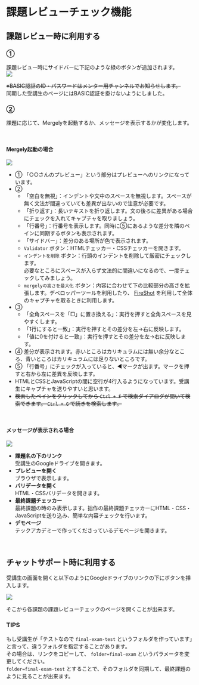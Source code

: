 # 課題レビューチェック機能

## 課題レビュー時に利用する

### ①

課題レビュー時にサイドバーに下記のような緑のボタンが追加されます。  
[![](https://i.gyazo.com/ca32c7979908dc366a3d0940583faca0.png)](https://gyazo.com/ca32c7979908dc366a3d0940583faca0)

~~※BASIC認証のID・パスワードはメンター用チャンネルでお知らせします。~~  
同期した受講生のページにはBASIC認証を掛けないようにしました。

### ②

課題に応じて、Mergelyを起動するか、メッセージを表示するかが変化します。

&nbsp;

#### Mergely起動の場合

[![](https://i.gyazo.com/38a162e3d0ec9e2fc17f10474738735d.png)](https://gyazo.com/38a162e3d0ec9e2fc17f10474738735d)

- ① 「○○さんのプレビュー」という部分はプレビューへのリンクになっています。
- ②
    - 「空白を無視」：インデントや文中のスペースを無視します。スペースが無く文法が間違っていても差異が出ないので注意が必要です。
    - 「折り返す」：長いテキストを折り返します。文の後ろに差異がある場合にチェックを入れてキャプチャを取りましょう。
    - 「行番号」：行番号を表示します。同時に⑤にあるような差分を隣のペインに同期するボタンも表示されます。
    - 「サイドバー」：差分のある場所が色で表示されます。
    - `Validator` ボタン：HTMLチェッカー・CSSチェッカーを開きます。
    - `インデントを削除` ボタン：行頭のインデントを削除して厳密にチェックします。  
    必要なところにスペースが入らず文法的に間違いになるので、一度チェックしてみましょう。
    - `mergelyの高さを最大化` ボタン：内容に合わせて下の比較部分の高さを拡張します。デベロッパーツールを利用したり、 [FireShot](https://chromewebstore.google.com/detail/mcbpblocgmgfnpjjppndjkmgjaogfceg) を利用して全体のキャプチャを取るときに利用します。
- ③
    - 「全角スペースを「□」に置き換える」：実行を押すと全角スペースを見やすくします。
    - 「1行にすると一致」：実行を押すとその差分を左→右に反映します。
    - 「値に0を付けると一致」：実行を押すとその差分を左→右に反映します。
- ④ 差分が表示されます。赤いところはカリキュラムには無い余分なところ、青いところはカリキュラムには足りないところです。
- ⑤ 「行番号」にチェックが入っていると、◀マークが出ます。マークを押すと右から左に差異を反映します。
- HTMLとCSSとJavaScriptの間に空行が4行入るようになっています。受講生にキャプチャを送りやすいと思います。
- ~~検索したペインをクリックしてから `Ctrl + F` で検索ダイアログが開いて検索できます。 `Ctrl + G` で続きを検索します。~~

&nbsp;

#### メッセージが表示される場合

[![](https://i.gyazo.com/a186a9d99c9a64c0db910cf93dcdadc3.png)](https://gyazo.com/a186a9d99c9a64c0db910cf93dcdadc3)

- **課題名の下のリンク**  
受講生のGoogleドライブを開きます。
- **プレビューを開く**  
ブラウザで表示します。
- **バリデータを開く**  
HTML・CSSバリデータを開きます。
- **最終課題チェッカー**  
最終課題の時のみ表示します。拙作の最終課題チェッカーにHTML・CSS・JavaScriptを送り込み、簡単な内容チェックを行います。
- **デモページ**  
テックアカデミーで作ってくださっているデモページを開きます。

&nbsp;

## チャットサポート時に利用する

受講生の画面を開くと以下のようにGoogleドライブのリンクの下にボタンを挿入します。

[![](https://i.gyazo.com/8c386bedc5b9dc3d9115d1af5be79db8.png)](https://gyazo.com/8c386bedc5b9dc3d9115d1af5be79db8)

そこから各課題の課題レビューチェックのページを開くことが出来ます。

### TIPS

もし受講生が「テストなので `final-exam-test` というフォルダを作っています」と言って、違うフォルダを指定することがあります。  
その場合は、リンクをコピーして、 `folder=final-exam` というパラメータを変更してください。  
`folder=final-exam-test` とすることで、そのフォルダを同期して、最終課題のように見ることが出来ます。

